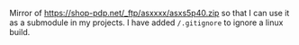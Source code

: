 Mirror of https://shop-pdp.net/_ftp/asxxxx/asxs5p40.zip so that I can use it as
a submodule in my projects. I have added `/.gitignore` to ignore a linux build.
